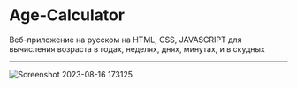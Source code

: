 # Age-Calculator
Веб-приложение на русском на HTML, CSS, JAVASCRIPT для вычисления возраста в годах, неделях, днях, минутах, и в скудных 

---------------------------------------------

![Screenshot 2023-08-16 173125](https://github.com/codealrawi/Age-Calculator/assets/91510132/2dd985e2-3831-42ac-8d79-5616c81c899c)
